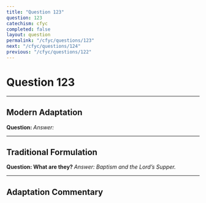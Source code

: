 ```yaml
---
title: "Question 123"
question: 123
catechism: cfyc
completed: false
layout: question
permalink: "/cfyc/questions/123"
next: "/cfyc/questions/124"
previous: "/cfyc/questions/122"
---
```

# Question 123
---
## Modern Adaptation
<strong>
    Question:
</strong>

<em>
    Answer:
</em>

---
## Traditional Formulation
<strong>
    Question: What are they?
</strong>

<em>
    Answer: Baptism and the Lord’s Supper.
</em>

---
## Adaptation Commentary
